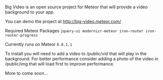 Big Video is an open source project for Meteor that will provide a video background to your app.

You can demo the project at http://big-video.meteor.com/

Required Meteor Packages
    `jquery-ui
    modernizr-meteor
    iron-router
    iron-router-progress`

Currently runs on Meteor `0.8.1.1`

To install you will need to add a video to /public/vid that will play in the background. For better performance consider adding a photo of the video in /public/img that will load first to improve performance.

More to come soon...
